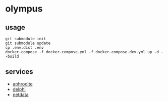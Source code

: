 # olympus

## usage
```shell script
git submodule init
git submodule update
cp .env.dist .env
docker-compose -f docker-compose.yml -f docker-compose.dev.yml up -d --build
```

## services
- [aphrodite](http://localhost:8083)
- [delphi](http://localhost:8085)
- [netdata](http://localhost:19999/#menu_apache_apollo_submenu_requests)

